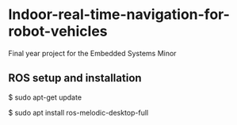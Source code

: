 # Indoor-real-time-navigation-for-robot-vehicles
Final year project for the Embedded Systems Minor
## ROS setup and installation
$ sudo apt-get update

$ sudo apt install ros-melodic-desktop-full
